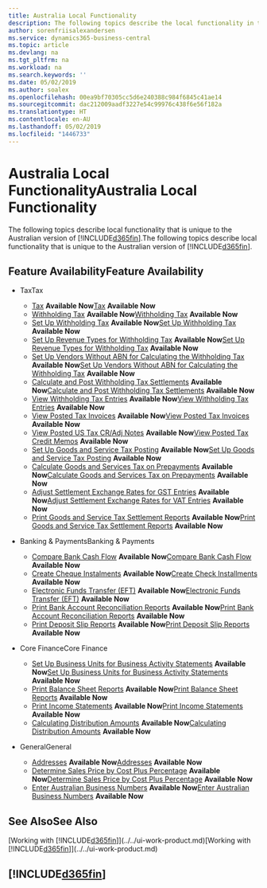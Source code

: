 ```yaml
---
title: Australia Local Functionality
description: The following topics describe the local functionality in the Australian version of Business Central.
author: sorenfriisalexandersen
ms.service: dynamics365-business-central
ms.topic: article
ms.devlang: na
ms.tgt_pltfrm: na
ms.workload: na
ms.search.keywords: ''
ms.date: 05/02/2019
ms.author: soalex
ms.openlocfilehash: 00ea9bf70305cc5d6e240388c984f6845c41ae14
ms.sourcegitcommit: dac212009aadf3227e54c99976c438f6e56f182a
ms.translationtype: HT
ms.contentlocale: en-AU
ms.lasthandoff: 05/02/2019
ms.locfileid: "1446733"
---
```

# <a name="australia-local-functionality"></a><span data-ttu-id="527d5-103">Australia Local Functionality</span><span class="sxs-lookup"><span data-stu-id="527d5-103">Australia Local Functionality</span></span>
<span data-ttu-id="527d5-104">The following topics describe local functionality that is unique to the Australian version of [!INCLUDE[d365fin](../../includes/d365fin_md.md)].</span><span class="sxs-lookup"><span data-stu-id="527d5-104">The following topics describe local functionality that is unique to the Australian version of [!INCLUDE[d365fin](../../includes/d365fin_md.md)].</span></span>  

## <a name="feature-availability"></a><span data-ttu-id="527d5-105">Feature Availability</span><span class="sxs-lookup"><span data-stu-id="527d5-105">Feature Availability</span></span>

* <span data-ttu-id="527d5-106">Tax</span><span class="sxs-lookup"><span data-stu-id="527d5-106">Tax</span></span>
    * <span data-ttu-id="527d5-107">[Tax](tax.md) **Available Now**</span><span class="sxs-lookup"><span data-stu-id="527d5-107">[Tax](tax.md) **Available Now**</span></span>
    * <span data-ttu-id="527d5-108">[Withholding Tax](withholding-tax.md) **Available Now**</span><span class="sxs-lookup"><span data-stu-id="527d5-108">[Withholding Tax](withholding-tax.md) **Available Now**</span></span>
    * <span data-ttu-id="527d5-109">[Set Up Withholding Tax](how-to-set-up-withholding-tax.md) **Available Now**</span><span class="sxs-lookup"><span data-stu-id="527d5-109">[Set Up Withholding Tax](how-to-set-up-withholding-tax.md) **Available Now**</span></span>
    * <span data-ttu-id="527d5-110">[Set Up Revenue Types for Withholding Tax](how-to-set-up-revenue-types-for-withholding-tax.md) **Available Now**</span><span class="sxs-lookup"><span data-stu-id="527d5-110">[Set Up Revenue Types for Withholding Tax](how-to-set-up-revenue-types-for-withholding-tax.md) **Available Now**</span></span>
    * <span data-ttu-id="527d5-111">[Set Up Vendors Without ABN for Calculating the Withholding Tax](how-to-set-up-vendors-without-abn-for-calculating-the-withholding-tax.md) **Available Now**</span><span class="sxs-lookup"><span data-stu-id="527d5-111">[Set Up Vendors Without ABN for Calculating the Withholding Tax](how-to-set-up-vendors-without-abn-for-calculating-the-withholding-tax.md) **Available Now**</span></span>
    * <span data-ttu-id="527d5-112">[Calculate and Post Withholding Tax Settlements](how-to-calculate-and-post-withholding-tax-settlements.md) **Available Now**</span><span class="sxs-lookup"><span data-stu-id="527d5-112">[Calculate and Post Withholding Tax Settlements](how-to-calculate-and-post-withholding-tax-settlements.md) **Available Now**</span></span>
    * <span data-ttu-id="527d5-113">[View Withholding Tax Entries](how-to-view-withholding-tax-entries.md) **Available Now**</span><span class="sxs-lookup"><span data-stu-id="527d5-113">[View Withholding Tax Entries](how-to-view-withholding-tax-entries.md) **Available Now**</span></span>
    * <span data-ttu-id="527d5-114">[View Posted Tax Invoices](how-to-view-posted-tax-invoices.md) **Available Now**</span><span class="sxs-lookup"><span data-stu-id="527d5-114">[View Posted Tax Invoices](how-to-view-posted-tax-invoices.md) **Available Now**</span></span>
    * <span data-ttu-id="527d5-115">[View Posted US Tax CR/Adj Notes](how-to-view-posted-tax-credit-memos.md) **Available Now**</span><span class="sxs-lookup"><span data-stu-id="527d5-115">[View Posted Tax Credit Memos](how-to-view-posted-tax-credit-memos.md) **Available Now**</span></span>
    * <span data-ttu-id="527d5-116">[Set Up Goods and Service Tax Posting](how-to-set-up-goods-and-service-tax-posting.md) **Available Now**</span><span class="sxs-lookup"><span data-stu-id="527d5-116">[Set Up Goods and Service Tax Posting](how-to-set-up-goods-and-service-tax-posting.md) **Available Now**</span></span>
    * <span data-ttu-id="527d5-117">[Calculate Goods and Services Tax on Prepayments](how-to-calculate-goods-and-services-tax-on-prepayments.md) **Available Now**</span><span class="sxs-lookup"><span data-stu-id="527d5-117">[Calculate Goods and Services Tax on Prepayments](how-to-calculate-goods-and-services-tax-on-prepayments.md) **Available Now**</span></span>
    * <span data-ttu-id="527d5-118">[Adjust Settlement Exchange Rates for GST Entries](how-to-adjust-settlement-exchange-rates-for-vat-entries.md) **Available Now**</span><span class="sxs-lookup"><span data-stu-id="527d5-118">[Adjust Settlement Exchange Rates for VAT Entries](how-to-adjust-settlement-exchange-rates-for-vat-entries.md) **Available Now**</span></span>
    * <span data-ttu-id="527d5-119">[Print Goods and Service Tax Settlement Reports](how-to-print-goods-and-service-tax-settlement-reports.md) **Available Now**</span><span class="sxs-lookup"><span data-stu-id="527d5-119">[Print Goods and Service Tax Settlement Reports](how-to-print-goods-and-service-tax-settlement-reports.md) **Available Now**</span></span>

* <span data-ttu-id="527d5-120">Banking & Payments</span><span class="sxs-lookup"><span data-stu-id="527d5-120">Banking & Payments</span></span>
    * <span data-ttu-id="527d5-121">[Compare Bank Cash Flow](how-to-compare-bank-cash-flow.md) **Available Now**</span><span class="sxs-lookup"><span data-stu-id="527d5-121">[Compare Bank Cash Flow](how-to-compare-bank-cash-flow.md) **Available Now**</span></span>
    * <span data-ttu-id="527d5-122">[Create Cheque Instalments](how-to-create-check-installments.md) **Available Now**</span><span class="sxs-lookup"><span data-stu-id="527d5-122">[Create Check Installments](how-to-create-check-installments.md) **Available Now**</span></span>
    * <span data-ttu-id="527d5-123">[Electronic Funds Transfer (EFT)](electronic-funds-transfer-eft-.md) **Available Now**</span><span class="sxs-lookup"><span data-stu-id="527d5-123">[Electronic Funds Transfer (EFT)](electronic-funds-transfer-eft-.md) **Available Now**</span></span>
    * <span data-ttu-id="527d5-124">[Print Bank Account Reconciliation Reports](how-to-print-bank-account-reconciliation-reports.md) **Available Now**</span><span class="sxs-lookup"><span data-stu-id="527d5-124">[Print Bank Account Reconciliation Reports](how-to-print-bank-account-reconciliation-reports.md) **Available Now**</span></span>
    * <span data-ttu-id="527d5-125">[Print Deposit Slip Reports](how-to-print-deposit-slip-reports.md) **Available Now**</span><span class="sxs-lookup"><span data-stu-id="527d5-125">[Print Deposit Slip Reports](how-to-print-deposit-slip-reports.md) **Available Now**</span></span>

* <span data-ttu-id="527d5-126">Core Finance</span><span class="sxs-lookup"><span data-stu-id="527d5-126">Core Finance</span></span>
    * <span data-ttu-id="527d5-127">[Set Up Business Units for Business Activity Statements](how-to-set-up-business-units-for-business-activity-statements.md) **Available Now**</span><span class="sxs-lookup"><span data-stu-id="527d5-127">[Set Up Business Units for Business Activity Statements](how-to-set-up-business-units-for-business-activity-statements.md) **Available Now**</span></span>
    * <span data-ttu-id="527d5-128">[Print Balance Sheet Reports](how-to-print-balance-sheet-reports.md) **Available Now**</span><span class="sxs-lookup"><span data-stu-id="527d5-128">[Print Balance Sheet Reports](how-to-print-balance-sheet-reports.md) **Available Now**</span></span>
    * <span data-ttu-id="527d5-129">[Print Income Statements](how-to-print-income-statements.md) **Available Now**</span><span class="sxs-lookup"><span data-stu-id="527d5-129">[Print Income Statements](how-to-print-income-statements.md) **Available Now**</span></span>
    * <span data-ttu-id="527d5-130">[Calculating Distribution Amounts](calculating-distribution-amounts.md) **Available Now**</span><span class="sxs-lookup"><span data-stu-id="527d5-130">[Calculating Distribution Amounts](calculating-distribution-amounts.md) **Available Now**</span></span>

* <span data-ttu-id="527d5-131">General</span><span class="sxs-lookup"><span data-stu-id="527d5-131">General</span></span>
    * <span data-ttu-id="527d5-132">[Addresses](addresses.md) **Available Now**</span><span class="sxs-lookup"><span data-stu-id="527d5-132">[Addresses](addresses.md) **Available Now**</span></span>
    * <span data-ttu-id="527d5-133">[Determine Sales Price by Cost Plus Percentage](how-to-determine-sales-price-by-cost-plus-percentage.md) **Available Now**</span><span class="sxs-lookup"><span data-stu-id="527d5-133">[Determine Sales Price by Cost Plus Percentage](how-to-determine-sales-price-by-cost-plus-percentage.md) **Available Now**</span></span>
    * <span data-ttu-id="527d5-134">[Enter Australian Business Numbers](australian-business-numbers-and-adjustment-notes.md) **Available Now**</span><span class="sxs-lookup"><span data-stu-id="527d5-134">[Enter Australian Business Numbers](australian-business-numbers-and-adjustment-notes.md) **Available Now**</span></span>

## <a name="see-also"></a><span data-ttu-id="527d5-135">See Also</span><span class="sxs-lookup"><span data-stu-id="527d5-135">See Also</span></span>
<span data-ttu-id="527d5-136">[Working with [!INCLUDE[d365fin](../../includes/d365fin_md.md)]](../../ui-work-product.md)</span><span class="sxs-lookup"><span data-stu-id="527d5-136">[Working with [!INCLUDE[d365fin](../../includes/d365fin_md.md)]](../../ui-work-product.md)</span></span>  

## [!INCLUDE[d365fin](../../includes/free_trial_md.md)]
